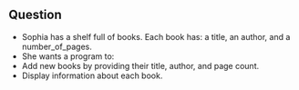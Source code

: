 ## Question
- Sophia has a shelf full of books. Each book has: a title, an author, and a number_of_pages.
- She wants a program to:
- Add new books by providing their title, author, and page count.
- Display information about each book.
